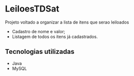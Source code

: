 # LeiloesTDSat

Projeto voltado a organizar a lista de itens que serao leiloados
- Cadastro de nome e valor;
- Listagem de todos os itens já cadastrados.

## Tecnologias utilizadas
- Java
- MySQL